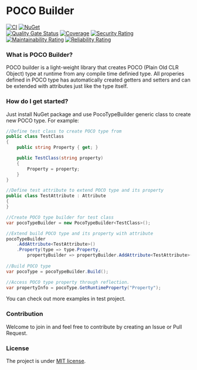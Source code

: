 # POCO Builder

[![CI](https://github.com/amileszko/type-extensions-poco-builder/actions/workflows/release.yml/badge.svg)](https://github.com/amileszko/type-extensions-poco-builder/actions/workflows/release.yml)
[![NuGet](http://img.shields.io/nuget/vpre/TypeExtensions.PocoBuilder.svg?label=NuGet)](https://www.nuget.org/packages/TypeExtensions.PocoBuilder)
\
[![Quality Gate Status](https://sonarcloud.io/api/project_badges/measure?project=amileszko_type-extensions-poco-builder&metric=alert_status)](https://sonarcloud.io/summary/new_code?id=amileszko_type-extensions-poco-builder)
[![Coverage](https://sonarcloud.io/api/project_badges/measure?project=amileszko_type-extensions-poco-builder&metric=coverage)](https://sonarcloud.io/summary/new_code?id=amileszko_type-extensions-poco-builder)
[![Security Rating](https://sonarcloud.io/api/project_badges/measure?project=amileszko_type-extensions-poco-builder&metric=security_rating)](https://sonarcloud.io/summary/new_code?id=amileszko_type-extensions-poco-builder)
[![Maintainability Rating](https://sonarcloud.io/api/project_badges/measure?project=amileszko_type-extensions-poco-builder&metric=sqale_rating)](https://sonarcloud.io/summary/new_code?id=amileszko_type-extensions-poco-builder)
[![Reliability Rating](https://sonarcloud.io/api/project_badges/measure?project=amileszko_type-extensions-poco-builder&metric=reliability_rating)](https://sonarcloud.io/summary/new_code?id=amileszko_type-extensions-poco-builder)

### What is POCO Builder?

POCO builder is a light-weight library that creates POCO (Plain Old CLR Object) type at runtime from any compile time definied type. 
All properies defined in POCO type has automatically created getters and setters and can be extended with attributes just like the type itself.

### How do I get started?

Just install NuGet package and use PocoTypeBuilder generic class to create new POCO type. For example:

```csharp
//Define test class to create POCO type from
public class TestClass
{
    public string Property { get; }

    public TestClass(string property)
    {
        Property = property;
    }
}

//Define test attribute to extend POCO type and its property
public class TestAttribute : Attribute
{
}

//Create POCO type builder for test class
var pocoTypeBuilder = new PocoTypeBuilder<TestClass>();

//Extend build POCO type and its property with attribute
pocoTypeBuilder
    .AddAttribute<TestAttribute>()
    .Property(type => type.Property,
        propertyBuilder => propertyBuilder.AddAttribute<TestAttribute>());
        
//Build POCO type
var pocoType = pocoTypeBuilder.Build();

//Access POCO type property through reflection.
var propertyInfo = pocoType.GetRuntimeProperty("Property");
```

You can check out more examples in test project.

### Contribution

Welcome to join in and feel free to contribute by creating an Issue or Pull Request.

### License

The project is under [MIT license](https://opensource.org/licenses/MIT).

